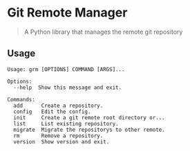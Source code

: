 # Git Remote Manager
> A Python library that manages the remote git repository

## Usage

```
Usage: grm [OPTIONS] COMMAND [ARGS]...

Options:
  --help  Show this message and exit.

Commands:
  add      Create a repository.
  config   Edit the config.
  init     Create a git remote root directory or...
  list     List existing repository.
  migrate  Migrate the repositorys to other remote.
  rm       Remove a repository.
  version  Show version and exit.
```
